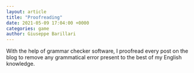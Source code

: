 ```yaml
---
layout: article
title: "Proofreading"
date: 2021-05-09 17:04:00 +0000
categories: game
author: Giuseppe Barillari
---
```


With the help of grammar checker software, I proofread every post on the blog to remove any grammatical error present to the best of my English knowledge.

